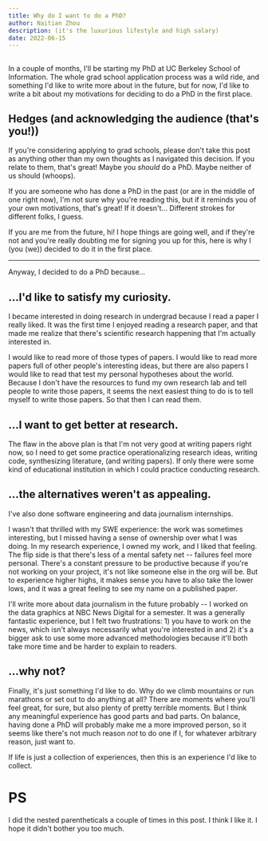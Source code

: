 ```yaml
---
title: Why do I want to do a PhD?
author: Naitian Zhou
description: (it's the luxurious lifestyle and high salary)
date: 2022-06-15
---
```


## 

In a couple of months, I'll be starting my PhD at UC Berkeley School of
Information. The whole grad school application process was a wild ride, and
something I'd like to write more about in the future, but for now, I'd like to
write a bit about my motivations for deciding to do a PhD in the first place.

## Hedges (and acknowledging the audience (that's you!))

If you're considering applying to grad schools, please don't take this post as
anything other than my own thoughts as I navigated this decision. If you relate
to them, that's great! Maybe you *should* do a PhD. Maybe neither of us should
(whoops).

If you are someone who has done a PhD in the past (or are in the middle of one
right now), I'm not sure why you're reading this, but if it reminds you of your
own motivations, that's great! If it doesn't... Different strokes for different
folks, I guess.

If you are me from the future, hi! I hope things are going well, and if they're
not and you're really doubting me for signing you up for this, here is why I
(you (we)) decided to do it in the first place.

---

Anyway, I decided to do a PhD because... 

## ...I'd like to satisfy my curiosity.

I became interested in doing research in undergrad because I read a paper I
really liked. It was the first time I enjoyed reading a research paper, and
that made me realize that there's scientific research happening that I'm
actually interested in.

I would like to read more of those types of papers. I would like to read more
papers full of other people's interesting ideas, but there are also papers I
would like to read that test my personal hypotheses about the world. Because I
don't have the resources to fund my own research lab and tell people to write
those papers, it seems the next easiest thing to do is to tell myself to write
those papers. So that then I can read them.

## ...I want to get better at research.

The flaw in the above plan is that I'm not very good at writing papers right
now, so I need to get some practice operationalizing research ideas, writing
code, synthesizing literature, (and writing papers). If only there were some
kind of educational institution in which I could practice conducting research.

## ...the alternatives weren't as appealing.

I've also done software engineering and data journalism internships.

I wasn't that thrilled with my SWE experience: the work was sometimes
interesting, but I missed having a sense of ownership over what I was doing. In
my research experience, I owned my work, and I liked that feeling. The flip
side is that there's less of a mental safety net -- failures feel more
personal. There's a constant pressure to be productive because if you're not
working on your project, it's not like someone else in the org will be. But to
experience higher highs, it makes sense you have to also take the lower lows,
and it was a great feeling to see my name on a published paper.

I'll write more about data journalism in the future probably -- I worked on the
data graphics at NBC News Digital for a semester. It was a generally fantastic
experience, but I felt two frustrations: 1) you have to work on the news, which
isn't always necessarily what you're interested in and 2) it's a bigger ask to
use some more advanced methodologies because it'll both take more time and be
harder to explain to readers.

## ...why not?

Finally, it's just something I'd like to do. Why do we climb mountains or run
marathons or set out to do anything at all? There are moments where you'll feel
great, for sure, but also plenty of pretty terrible moments. But I think any
meaningful experience has good parts and bad parts. On balance, having done a
PhD will probably make me a more improved person, so it seems like there's not
much reason *not* to do one if I, for whatever arbitrary reason, just want to.

If life is just a collection of experiences, then this is an experience I'd like to collect. 

# PS

I did the nested parentheticals a couple of times in this post. I think I like
it. I hope it didn't bother you too much.
